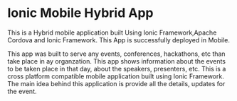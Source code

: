 # Ionic Mobile Hybrid App
This is a Hybrid mobile application built Using Ionic Framework,Apache Cordova and Ionic Framework.
This App is successfully deployed in Mobile.

This app was built to serve any events, conferences, hackathons, etc than take place in ay organzation.
This app shows information about the events to be taken place in that day, about the speakers, presenters, etc.
This is a cross platform compatible mobile application built using Ionic Framework.
The main idea behind this application is provide all the details, updates for the event.
